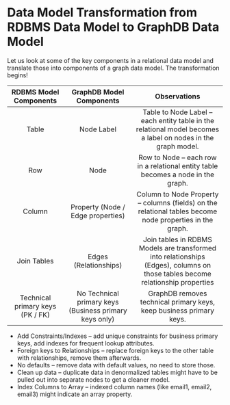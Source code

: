# Data Model Transformation from RDBMS Data Model to GraphDB Data Model

Let us look at some of the key components in a relational data model and translate those into components of a graph data model. The transformation begins!

|RDBMS Model Components | GraphDB  Model Components | Observations|
| :--: | :--: | :--: |
|Table| Node Label|Table to Node Label – each entity table in the relational model becomes a label on nodes in the graph model.| 
|Row| Node |Row to Node – each row in a relational entity table becomes a node in the graph.|
|Column| Property (Node / Edge properties) |Column to Node Property – columns (fields) on the relational tables become node properties in the graph.|
| Join Tables | Edges (Relationships) | Join tables in RDBMS Models are transformed into relationships (Edges), columns on those tables become relationship properties |
|Technical primary keys (PK / FK) |  No Technical  primary keys (Business primary keys only)| GraphDB removes technical primary keys, keep business primary keys.|

 - Add Constraints/Indexes – add unique constraints for business primary keys, add indexes for frequent lookup attributes.
 - Foreign keys to Relationships – replace foreign keys to the other table with relationships, remove them afterwards.
 - No defaults – remove data with default values, no need to store those.
 - Clean up data – duplicate data in denormalized tables might have to be pulled out into separate nodes to get a cleaner model.
 - Index Columns to Array – indexed column names (like email1, email2, email3) might indicate an array property.
